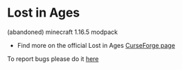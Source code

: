 # Lost in Ages


(abandoned) minecraft 1.16.5 modpack

- Find more on the official Lost in Ages [CurseForge page](https://www.curseforge.com/minecraft/modpacks/lost-in-ages) 

To report bugs please do it [here](https://github.com/Janda2304/Lost-in-Ages/issues) 

